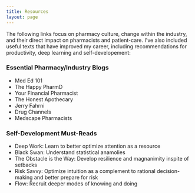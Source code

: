 ```yaml
---
title: Resources
layout: page
---
```

The following links focus on pharmacy culture, change within the industry, and their direct impact on pharmacists and patient-care. I've also included useful texts that have improved my career, including recommendations for productivity, deep learning and self-developement:

### Essential Pharmacy/Industry Blogs

* Med Ed 101
* The Happy PharmD
* Your Financial Pharmacist
* The Honest Apothecary
* Jerry Fahrni
* Drug Channels
* Medscape Pharmacists

### Self-Development Must-Reads

* Deep Work: Learn to better optimize attention as a resource
* Black Swan: Understand statistical anamolies
* The Obstacle is the Way: Develop resilience and magnanimity inspite of setbacks
* Risk Savvy: Optimize intuition as a complement to rational decision-making and better prepare for risk
* Flow: Recruit deeper modes of knowing and doing